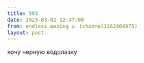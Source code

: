 ```yaml
---
title: 593
date: 2023-03-02 12:47:00
from: endless шизing ⍼ (channel1162404975)
layout: post
---
```


хочу черную водолазку
